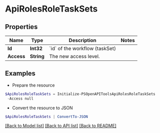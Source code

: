# ApiRolesRoleTaskSets
## Properties

Name | Type | Description | Notes
------------ | ------------- | ------------- | -------------
**Id** | **Int32** | &#x60;id&#x60; of the workflow (taskSet) | 
**Access** | **String** | The new access level. | 

## Examples

- Prepare the resource
```powershell
$ApiRolesRoleTaskSets = Initialize-PSOpenAPIToolsApiRolesRoleTaskSets  -Id null `
 -Access null
```

- Convert the resource to JSON
```powershell
$ApiRolesRoleTaskSets | ConvertTo-JSON
```

[[Back to Model list]](../README.md#documentation-for-models) [[Back to API list]](../README.md#documentation-for-api-endpoints) [[Back to README]](../README.md)

